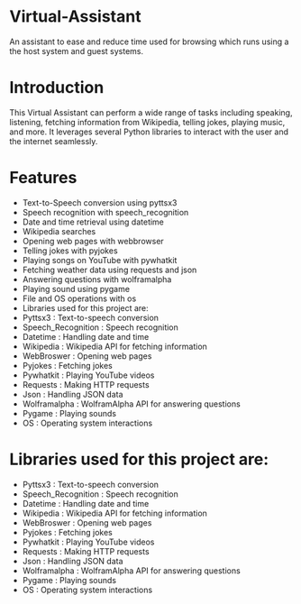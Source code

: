 # Virtual-Assistant
An assistant to ease and reduce time used for browsing which runs using a the host system and guest systems.

# Introduction
This Virtual Assistant can perform a wide range of tasks including speaking, listening, fetching information from Wikipedia, telling jokes, playing music, and more. It leverages several Python libraries to interact with the user and the internet seamlessly.

# Features
- Text-to-Speech conversion using pyttsx3
- Speech recognition with speech_recognition
- Date and time retrieval using datetime
- Wikipedia searches
- Opening web pages with webbrowser
- Telling jokes with pyjokes
- Playing songs on YouTube with pywhatkit
- Fetching weather data using requests and json
- Answering questions with wolframalpha
- Playing sound using pygame
- File and OS operations with os
- Libraries used for this project are:
- Pyttsx3 : Text-to-speech conversion
- Speech_Recognition : Speech recognition
- Datetime : Handling date and time
- Wikipedia : Wikipedia API for fetching information
- WebBroswer : Opening web pages
- Pyjokes : Fetching jokes
- Pywhatkit : Playing YouTube videos
- Requests : Making HTTP requests
- Json : Handling JSON data
- Wolframalpha : WolframAlpha API for answering questions
- Pygame : Playing sounds
- OS : Operating system interactions

# Libraries used for this project are:
- Pyttsx3 : Text-to-speech conversion
- Speech_Recognition : Speech recognition
- Datetime : Handling date and time
- Wikipedia : Wikipedia API for fetching information
- WebBroswer : Opening web pages
- Pyjokes : Fetching jokes
- Pywhatkit : Playing YouTube videos
- Requests : Making HTTP requests
- Json : Handling JSON data
- Wolframalpha : WolframAlpha API for answering questions
- Pygame : Playing sounds
- OS : Operating system interactions
